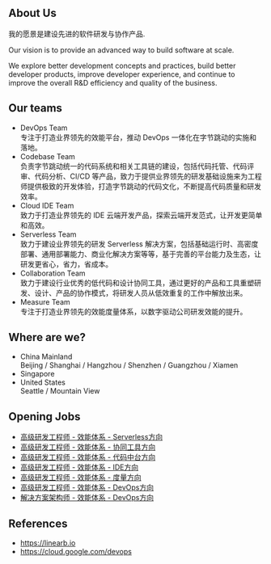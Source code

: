 ## About Us

我的愿景是建设先进的软件研发与协作产品.

Our vision is to provide an advanced way to build software at scale.

We explore better development concepts and practices, build better developer products, improve developer experience, and continue to improve the overall R&D efficiency and quality of the business.

## Our teams

- DevOps Team  
  专注于打造业界领先的效能平台，推动 DevOps 一体化在字节跳动的实施和落地。
- Codebase Team  
  负责字节跳动统一的代码系统和相关工具链的建设，包括代码托管、代码评审、代码分析、CI/CD 等产品，致力于提供业界领先的研发基础设施来为工程师提供极致的开发体验，打造字节跳动的代码文化，不断提高代码质量和研发效率。
- Cloud IDE Team  
  致力于打造业界领先的 IDE 云端开发产品，探索云端开发范式，让开发更简单和高效。
- Serverless Team  
  致力于建设业界领先的研发 Serverless 解决方案，包括基础运行时、高密度部署、通用部署能力、商业化解决方案等等，基于完善的平台能力及生态，让研发更省心，省力，省成本。
- Collaboration Team  
  致力于建设行业优秀的低代码和设计协同工具，通过更好的产品和工具重塑研发、设计、产品的协作模式，将研发人员从低效重复的工作中解放出来。
- Measure Team  
  专注于打造业界领先的效能度量体系，以数字驱动公司研发效能的提升。

## Where are we?

- China Mainland  
  Beijing / Shanghai / Hangzhou / Shenzhen / Guangzhou / Xiamen
- Singapore  
- United States  
  Seattle / Mountain View

## Opening Jobs

- [高级研发工程师 - 效能体系 - Serverless方向](https://jobs.bytedance.com/experienced/position?keywords=%E6%95%88%E8%83%BD%E4%BD%93%E7%B3%BB)
- [高级研发工程师 - 效能体系 - 协同工具方向](https://jobs.bytedance.com/experienced/position?keywords=%E6%95%88%E8%83%BD%E4%BD%93%E7%B3%BB)
- [高级研发工程师 - 效能体系 - 代码中台方向](https://jobs.bytedance.com/experienced/position?keywords=%E6%95%88%E8%83%BD%E4%BD%93%E7%B3%BB)
- [高级研发工程师 - 效能体系 - IDE方向](https://jobs.bytedance.com/experienced/position?keywords=%E6%95%88%E8%83%BD%E4%BD%93%E7%B3%BB)
- [高级研发工程师 - 效能体系 - 度量方向](https://jobs.bytedance.com/experienced/position?keywords=%E6%95%88%E8%83%BD%E4%BD%93%E7%B3%BB)
- [高级研发工程师 - 效能体系 - DevOps方向](https://jobs.bytedance.com/experienced/position?keywords=%E6%95%88%E8%83%BD%E4%BD%93%E7%B3%BB)
- [解决方案架构师 - 效能体系 - DevOps方向](https://jobs.bytedance.com/experienced/position?keywords=%E6%95%88%E8%83%BD%E4%BD%93%E7%B3%BB)

## References

- <https://linearb.io>
- <https://cloud.google.com/devops>
